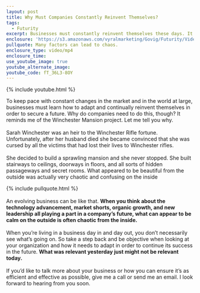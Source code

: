 ```yaml
---
layout: post
title: Why Must Companies Constantly Reinvent Themselves?
tags:
  - Futurity
excerpt: Businesses must constantly reinvent themselves these days. It’s how they stay relevant and compete with new companies.
enclosure: 'https://s3.amazonaws.com/vyralmarketing/Govig/Futurity/Videos/2017/Why+Must+Companies+Constantly+Reinvent+Themselves%253F.mp4'
pullquote: Many factors can lead to chaos.
enclosure_type: video/mp4
enclosure_time:
use_youtube_image: true
youtube_alternate_image:
youtube_code: fT_36L3-8OY
---
```



{% include youtube.html %}

To keep pace with constant changes in the market and in the world at large, businesses must learn how to adapt and continually reinvent themselves in order to secure a future. Why do companies need to do this, though? It reminds me of the Winchester Mansion project. Let me tell you why.
<br>
<br>Sarah Winchester was an heir to the Winchester Rifle fortune. Unfortunately, after her husband died she became convinced that she was cursed by all the victims that had lost their lives to Winchester rifles.
<br>
<br>She decided to build a sprawling mansion and she never stopped. She built stairways to ceilings, doorways in floors, and all sorts of hidden passageways and secret rooms. What appeared to be beautiful from the outside was actually very chaotic and confusing on the inside

{% include pullquote.html %}
<br>
<br>An evolving business can be like that. **When you think about the technology advancement, market shorts, organic growth, and new leadership all playing a part in a company’s future, what can appear to be calm on the outside is often chaotic from the inside.**
<br>
<br>When you’re living in a business day in and day out, you don’t necessarily see what’s going on. So take a step back and be objective when looking at your organization and how it needs to adapt in order to continue its success in the future. **What was relevant yesterday just might not be relevant today.**
<br>
<br>If you’d like to talk more about your business or how you can ensure it’s as efficient and effective as possible, give me a call or send me an email. I look forward to hearing from you soon.